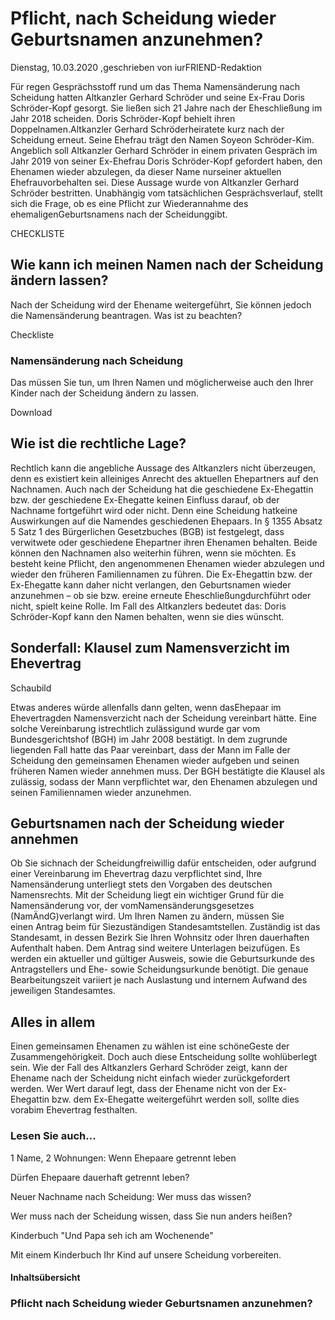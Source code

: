 # Pflicht, nach Scheidung wieder Geburtsnamen anzunehmen?

Dienstag, 10.03.2020 ,geschrieben von iurFRIEND-Redaktion

Für regen Gesprächsstoff rund um das Thema Namensänderung nach Scheidung hatten Altkanzler Gerhard Schröder und seine Ex-Frau Doris Schröder-Kopf gesorgt. Sie ließen sich 21 Jahre nach der Eheschließung im Jahr 2018 scheiden. Doris Schröder-Kopf behielt ihren Doppelnamen.Altkanzler Gerhard Schröderheiratete kurz nach der Scheidung erneut. Seine Ehefrau trägt den Namen Soyeon Schröder-Kim. Angeblich soll Altkanzler Gerhard Schröder in einem privaten Gespräch im Jahr 2019 von seiner Ex-Ehefrau Doris Schröder-Kopf gefordert haben, den Ehenamen wieder abzulegen, da dieser Name nurseiner aktuellen Ehefrauvorbehalten sei. Diese Aussage wurde von Altkanzler Gerhard Schröder bestritten. Unabhängig vom tatsächlichen Gesprächsverlauf, stellt sich die Frage, ob es eine Pflicht zur Wiederannahme des ehemaligenGeburtsnamens nach der Scheidunggibt.

CHECKLISTE

## Wie kann ich meinen Namen nach der Scheidung ändern lassen?

Nach der Scheidung wird der Ehename weitergeführt, Sie können jedoch die Namensänderung beantragen. Was ist zu beachten?

Checkliste

### Namensänderung nach Scheidung

Das müssen Sie tun, um Ihren Namen und möglicherweise auch den Ihrer Kinder nach der Scheidung ändern zu lassen.

Download

## Wie ist die rechtliche Lage?

Rechtlich kann die angebliche Aussage des Altkanzlers nicht überzeugen, denn es existiert kein alleiniges Anrecht des aktuellen Ehepartners auf den Nachnamen. Auch nach der Scheidung hat die geschiedene Ex-Ehegattin bzw. der geschiedene Ex-Ehegatte keinen Einfluss darauf, ob der Nachname fortgeführt wird oder nicht. Denn eine Scheidung hatkeine Auswirkungen auf die Namendes geschiedenen Ehepaars. In § 1355 Absatz 5 Satz 1 des Bürgerlichen Gesetzbuches (BGB) ist festgelegt, dass verwitwete oder geschiedene Ehepartner ihren Ehenamen behalten. Beide können den Nachnamen also weiterhin führen, wenn sie möchten. Es besteht keine Pflicht, den angenommenen Ehenamen wieder abzulegen und wieder den früheren Familiennamen zu führen. Die Ex-Ehegattin bzw. der Ex-Ehegatte kann daher nicht verlangen, den Geburtsnamen wieder anzunehmen – ob sie bzw. ereine erneute Eheschließungdurchführt oder nicht, spielt keine Rolle. Im Fall des Altkanzlers bedeutet das: Doris Schröder-Kopf kann den Namen behalten, wenn sie dies wünscht.

## Sonderfall: Klausel zum Namensverzicht im Ehevertrag

Schaubild

Etwas anderes würde allenfalls dann gelten, wenn dasEhepaar im Ehevertragden Namensverzicht nach der Scheidung vereinbart hätte. Eine solche Vereinbarung istrechtlich zulässigund wurde gar vom Bundesgerichtshof (BGH) im Jahr 2008 bestätigt. In dem zugrunde liegenden Fall hatte das Paar vereinbart, dass der Mann im Falle der Scheidung den gemeinsamen Ehenamen wieder aufgeben und seinen früheren Namen wieder annehmen muss. Der BGH bestätigte die Klausel als zulässig, sodass der Mann verpflichtet war, den Ehenamen abzulegen und seinen Familiennamen wieder anzunehmen.

## Geburtsnamen nach der Scheidung wieder annehmen

Ob Sie sichnach der Scheidungfreiwillig dafür entscheiden, oder aufgrund einer Vereinbarung im Ehevertrag dazu verpflichtet sind, Ihre Namensänderung unterliegt stets den Vorgaben des deutschen Namensrechts. Mit der Scheidung liegt ein wichtiger Grund für die Namensänderung vor, der vomNamensänderungsgesetzes (NamÄndG)verlangt wird. Um Ihren Namen zu ändern, müssen Sie einen Antrag beim für Siezuständigen Standesamtstellen. Zuständig ist das Standesamt, in dessen Bezirk Sie Ihren Wohnsitz oder Ihren dauerhaften Aufenthalt haben. Dem Antrag sind weitere Unterlagen beizufügen. Es werden ein aktueller und gültiger Ausweis, sowie die Geburtsurkunde des Antragstellers und Ehe- sowie Scheidungsurkunde benötigt. Die genaue Bearbeitungszeit variiert je nach Auslastung und internem Aufwand des jeweiligen Standesamtes.

## Alles in allem

Einen gemeinsamen Ehenamen zu wählen ist eine schöneGeste der Zusammengehörigkeit. Doch auch diese Entscheidung sollte wohlüberlegt sein. Wie der Fall des Altkanzlers Gerhard Schröder zeigt, kann der Ehename nach der Scheidung nicht einfach wieder zurückgefordert werden. Wer Wert darauf legt, dass der Ehename nicht von der Ex-Ehegattin bzw. dem Ex-Ehegatte weitergeführt werden soll, sollte dies vorabim Ehevertrag festhalten.

### Lesen Sie auch...

1 Name, 2 Wohnungen: Wenn Ehepaare getrennt leben

Dürfen Ehepaare dauerhaft getrennt leben?

Neuer Nachname nach Scheidung: Wer muss das wissen?

Wer muss nach der Scheidung wissen, dass Sie nun anders heißen?

Kinderbuch "Und Papa seh ich am Wochenende"

Mit einem Kinderbuch Ihr Kind auf unsere Scheidung vorbereiten.

#### Inhaltsübersicht

### Pflicht nach Scheidung wieder Geburtsnamen anzunehmen?